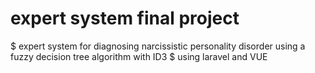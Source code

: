 # expert system final project 
$ expert system for diagnosing narcissistic personality disorder using a fuzzy decision tree algorithm with ID3
$ using laravel and VUE
